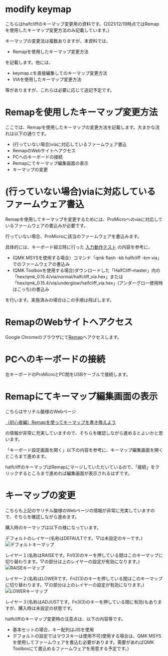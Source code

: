 # modify keymap
こちらはhalfcliffのキーマップ変更用の資料です。(2021/12/19時点ではRemapを使用したキーマップ変更方法のみ記載しています。)

キーマップの変更法は複数ありますが、本資料では、

* Remapを使用したキーマップ変更方法

を記載します。他には、

* keymap.cを直接編集してのキーマップ変更方法
* VIAを使用したキーマップ変更方法

等がありますが、これらは必要に応じて追記予定です。

# Remapを使用したキーマップ変更方法
ここでは、Remapを使用したキーマップの変更方法を記載します。大まかな流れは以下の通りです。
* (行っていない場合)viaに対応しているファームウェア書込
* RemapのWebサイトへアクセス
* PCへのキーボードの接続
* Remapにてキーマップ編集画面の表示
* キーマップの変更

# (行っていない場合)viaに対応しているファームウェア書込
Remapを使用してキーマップを変更するためには、ProMicroへのviaに対応しているファームウェアの書込みが必要です。

行っていない場合、ProMicroに該当のファームウェアを書込みます。

具体的には、キーボード組立時に行った
[入力動作テスト](https://github.com/N2-Sumikko/HalfCliff/blob/master/doc/Oparation_test_jp.md)
の内容を参考に、
* (QMK MSYSを使用する場合）コマンド「qmk flash -kb halfcliff -km via」でのファームウェアの書込み
* (QMK Toolboxを使用する場合)ダウンロードした「HalfCliff-master」内の「hex/qmk_0.15.4/via/normal/halfcliff_via.hex」または「hex/qmk_0.15.4/via/underglow/halfcliff_via.hex」(アンダーグロー使用時はこっち)の書込み

を行います。実施済みの場合はこの手順は飛ばします。

# RemapのWebサイトへアクセス
Google Chromeのブラウザにて[Remap](https://remap-keys.app/)へアクセスします。

# PCへのキーボードの接続
左キーボードのProMicroとPC間をUSBケーブルで接続します。

# Remapにてキーマップ編集画面の表示
こちらはサリチル酸様のWebページ

[（初心者編）Remapを使ってキーマップを書き換えよう](https://salicylic-acid3.hatenablog.com/entry/remap-manual)

の情報が非常に充実していますので、そちらを確認しながら進めるとよいかと思います。

「キーボード設定画面を開く」以下の内容を参考に、キーマップ編集画面を開くところまで進めます。

halfcliffのキーマップはRemapにマージしていただいているので、「接続」をクリックするところまで進めれば編集画面が表示されるはずです。

# キーマップの変更
こちらも上記のサリチル酸様のWebページの情報が非常に充実していますので、そちらを確認しながら進めます。

購入時のキーマップは以下の様になっています。

デフォルトのレイヤー(名称はDEFAULTです。▽は未設定のキーです。)
![デフォルトキーマップ](https://user-images.githubusercontent.com/54104281/146664429-d2f52b6e-d88e-40d4-a1d4-0b57404891e3.png)

レイヤー１(名称はRAISEです。Fn1(3)のキーを押している間はこのキーマップに切り替わります。▽の部分は上のレイヤーの設定が有効になります。)
![RAISEキーマップ](https://user-images.githubusercontent.com/54104281/146664732-41e82311-9899-49b5-a8d0-a22600d46aed.png)

レイヤー２(名称はLOWERです。Fn2(3)のキーを押している間はこのキーマップに切り替わります。▽の部分は上のレイヤーの設定が有効になります。)
![LOWERキーマップ](https://user-images.githubusercontent.com/54104281/146664752-04327d61-b525-4447-8578-6ef5d036133b.png)

レイヤー３(名称はADJUSTです。Fn3(3)のキーを押している間に有効)もありますが、購入時は未設定の状態です。

halfcliffのキーマップ変更時の注意点は、以下の内容等です。
* 基本セットの場合、キー配列はJISを使用
* デフォルトの設定ではマウスキーは使用不可(使用する場合は、QMK MSYSを使用してファームウェアを書込む必要があります。需要があればQMK Toolboxにて書込めるファームウェアを用意する予定です。)
